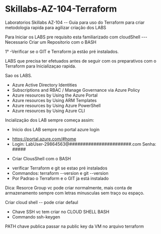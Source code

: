 # Skillabs-AZ-104-Terraform
Laboratorios Skillabs AZ-104 -- Guia para uso do Terraform para criar metodologia rapida para agilizar criação dos LABS

Para Iniciar os LABS pre requisito esta familiarizado com cloudShell --- Necessario Criar um Repositorio com o BASH

1° -Verificar se o GIT e Terraform ja estão pré instalados.

LABS que precisa ter efetuados antes de seguir com os preparativos com o Terraform para Inicializaçao rapida.

Sao os LABS.
- Azure Active Directory Identities 
- Subscriptions and RBAC / Manage Governance via Azure Policy 
- Azure resources by Using the Azure Portal 
- Azure resources by Using ARM Templates
- Azure resources by Using Azure PowerShell 
- Azure resources by Using Azure CLI

Incialização dos LAB sempre começa assim:
* Inicio dos LAB sempre no portal azure login
- https://portal.azure.com/#home
- Login: LabUser-29864563@#######################.com Senha: #####

* Criar ClousShell com o BASH 
- verificar Terraform e git se estao pré instalados
- Commandos: terraform --version e git --version
- Por Padrao o Terraform e o GIT ja está instalado

Dica: Resorce Group vc pode criar normalmente, mais conta de armazenamento sempre com letras minusculas sem traço ou espaço. </p>
Criar cloud shell -- pode criar defaul

- Chave SSH vc tem criar no CLOUD SHELL BASH 
- Commando ssh-keygen

PATH chave publica passar na public key da VM no arquivo terraform 
